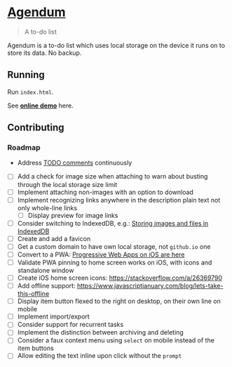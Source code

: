 # [Agendum](https://agendum.today)

> A to-do list

Agendum is a to-do list which uses local storage on the device it runs on to store its data. No backup.

## Running

Run `index.html`.

See [**online demo**](https://agendum.today) here.

## Contributing

### Roadmap

- Address [TODO comments](https://github.com/TomasHubelbauer/agenda/search?q=todo) continuously
- [ ] Add a check for image size when attaching to warn about busting through the local storage size limit
- [ ] Implement attaching non-images with an option to download
- [ ] Implement recognizing links anywhere in the description plain text not only whole-line links
  - [ ] Display preview for image links
- [ ] Consider switching to IndexedDB, e.g.: [Storing images and files in IndexedDB](https://hacks.mozilla.org/2012/02/storing-images-and-files-in-indexeddb/)
- [ ] Create and add a favicon
- [ ] Get a custom domain to have own local storage, not `github.io` one
- [ ] Convert to a PWA: [Progressive Web Apps on iOS are here](https://medium.com/@firt/progressive-web-apps-on-ios-are-here-d00430dee3a7)
- [ ] Validate PWA pinning to home screen works on iOS, with icons and standalone window
- [ ] Create iOS home screen icons: https://stackoverflow.com/a/26369790
- [ ] Add offline support: https://www.javascriptjanuary.com/blog/lets-take-this-offline
- [ ] Display item button flexed to the right on desktop, on their own line on mobile
- [ ] Implement import/export
- [ ] Consider support for recurrent tasks
- [ ] Implement the distinction between archiving and deleting
- [ ] Consider a faux context menu using `select` on mobile instead of the item buttons
- [ ] Allow editing the text inline upon click without the `prompt`
